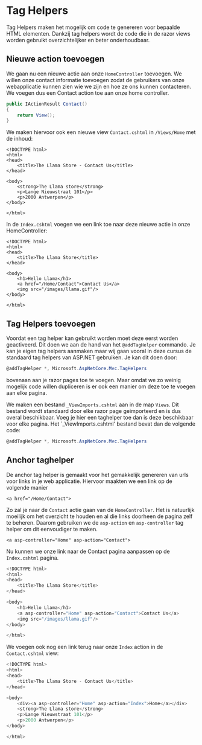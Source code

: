 # Tag Helpers

Tag Helpers maken het mogelijk om code te genereren voor bepaalde HTML elementen. Dankzij tag helpers wordt de code die in de razor views worden gebruikt overzichtelijker en beter onderhoudbaar.

## Nieuwe action toevoegen

We gaan nu een nieuwe actie aan onze `HomeController` toevoegen. We willen onze contact informatie toevoegen zodat de gebruikers van onze webapplicatie kunnen zien wie we zijn en hoe ze ons kunnen contacteren. We voegen dus een Contact action toe aan onze home controller.

```csharp
public IActionResult Contact()
{
    return View();
}
```

We maken hiervoor ook een nieuwe view `Contact.cshtml` in `/Views/Home` met de inhoud:

```markup
<!DOCTYPE html>
<html>
<head>
    <title>The Llama Store - Contact Us</title>
</head>

<body>
    <strong>The Llama store</strong>
    <p>Lange Nieuwstraat 101</p>
    <p>2000 Antwerpen</p>
</body>

</html>
```

In de `Index.cshtml` voegen we een link toe naar deze nieuwe actie in onze HomeController:

```markup
<!DOCTYPE html>
<html>
<head>
    <title>The Llama Store</title>
</head>

<body>
    <h1>Hello Llama</h1>
    <a href="/Home/Contact">Contact Us</a>
    <img src="/images/llama.gif"/>
</body>

</html>
```

## Tag Helpers toevoegen

Voordat een tag helper kan gebruikt worden moet deze eerst worden geactiveerd. Dit doen we aan de hand van het `@addTagHelper` commando. Je kan je eigen tag helpers aanmaken maar wij gaan vooral in deze cursus de standaard tag helpers van ASP.NET gebruiken. Je kan dit doen door:

```csharp
@addTagHelper *, Microsoft.AspNetCore.Mvc.TagHelpers
```

bovenaan aan je razor pages toe te voegen. Maar omdat we zo weinig mogelijk code willen dupliceren is er ook een manier om deze toe te voegen aan elke pagina.

We maken een bestand `_ViewImports.cshtml` aan in de map `Views`. Dit bestand wordt standaard door elke razor page geimporteerd en is dus overal beschikbaar. Voeg je hier een taghelper toe dan is deze beschikbaar voor elke pagina. Het \`\_ViewImports.cshtml' bestand bevat dan de volgende code:

```csharp
@addTagHelper *, Microsoft.AspNetCore.Mvc.TagHelpers
```

## Anchor taghelper

De anchor tag helper is gemaakt voor het gemakkelijk genereren van urls voor links in je web applicatie. Hiervoor maakten we een link op de volgende manier

```markup
<a href="/Home/Contact">
```

Zo zal je naar de `Contact` actie gaan van de `HomeController`. Het is natuurlijk moeilijk om het overzicht te houden en al die links doorheen de pagina zelf te beheren. Daarom gebruiken we de `asp-action` en `asp-controller` tag helper om dit eenvoudiger te maken.

```markup
<a asp-controller="Home" asp-action="Contact">
```

Nu kunnen we onze link naar de Contact pagina aanpassen op de `Index.cshtml` pagina. 

```csharp
<!DOCTYPE html>
<html>
<head>
    <title>The Llama Store</title>
</head>

<body>
    <h1>Hello Llama</h1>
    <a asp-controller="Home" asp-action="Contact">Contact Us</a>
    <img src="/images/llama.gif"/>
</body>

</html>
```

We voegen ook nog een link terug naar onze `Index` action in de `Contact.cshtml` view:

```csharp
<!DOCTYPE html>
<html>
<head>
    <title>The Llama Store - Contact Us</title>
</head>

<body>
    <div><a asp-controller="Home" asp-action="Index">Home</a></div>
    <strong>The Llama store</strong>
    <p>Lange Nieuwstraat 101</p>
    <p>2000 Antwerpen</p>
</body>

</html>
```

